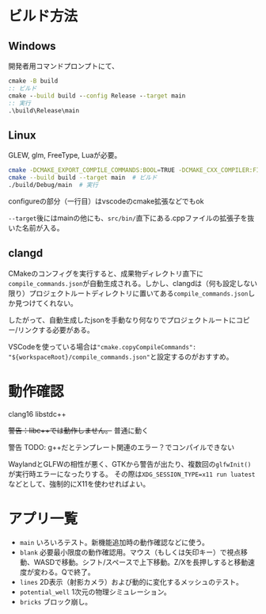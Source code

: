 # ビルド方法

## Windows

開発者用コマンドプロンプトにて、
```bat
cmake -B build
:: ビルド
cmake --build build --config Release --target main
:: 実行
.\build\Release\main
```


## Linux

GLEW, glm, FreeType, Luaが必要。
```bash
cmake -DCMAKE_EXPORT_COMPILE_COMMANDS:BOOL=TRUE -DCMAKE_CXX_COMPILER:FILEPATH=clang++ -B ./build -G "Ninja Multi-Config"
cmake --build build --target main  # ビルド
./build/Debug/main  # 実行
```
configureの部分（一行目）はvscodeのcmake拡張などでもok

`--target`後にはmainの他にも、`src/bin/`直下にある.cppファイルの拡張子を抜いた名前が入る。

## clangd

CMakeのコンフィグを実行すると、成果物ディレクトリ直下に`compile_commands.json`が自動生成される。しかし、clangdは（何も設定しない限り）プロジェクトルートディレクトリに置いてある`compile_commands.json`しか見つけてくれない。

したがって、自動生成したjsonを手動なり何なりでプロジェクトルートにコピー/リンクする必要がある。

VSCodeを使っている場合は`"cmake.copyCompileCommands": "${workspaceRoot}/compile_commands.json"`と設定するのがおすすめ。


# 動作確認
clang16
libstdc++

~~警告：libc++では動作しません。~~ 普通に動く

警告 TODO: g++だとテンプレート関連のエラー？でコンパイルできない


WaylandとGLFWの相性が悪く、GTKから警告が出たり、複数回の`glfwInit()`が実行時エラーになったりする。
その際は`XDG_SESSION_TYPE=x11 run luatest`などとして、強制的にX11を使わせればよい。


# アプリ一覧
- `main` いろいろテスト。新機能追加時の動作確認などに使う。
- `blank` 必要最小限度の動作確認用。マウス（もしくは矢印キー）で視点移動、WASDで移動。シフト/スペースで上下移動。Z/Xを長押しすると移動速度が変わる。Qで終了。
- `lines` 2D表示（射影カメラ）および動的に変化するメッシュのテスト。
- `potential_well` 1次元の物理シミュレーション。
- `bricks` ブロック崩し。
